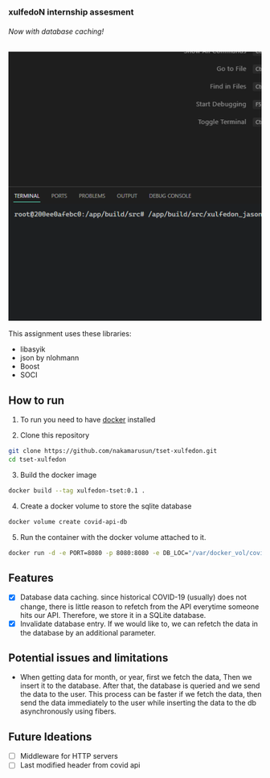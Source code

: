 ### xulfedoN internship assesment

###### Now with database caching!
![demo](/images/demo.gif)

This assignment uses these libraries:
- libasyik
- json by nlohmann
- Boost
- SOCI

## How to run
1. To run you need to have [docker](https://www.docker.com/products/docker-desktop/) installed

2. Clone this repository
```bash
git clone https://github.com/nakamarusun/tset-xulfedon.git
cd tset-xulfedon
```

3. Build the docker image
```bash
docker build --tag xulfedon-tset:0.1 .
```

4. Create a docker volume to store the sqlite database
```bash
docker volume create covid-api-db
```

5. Run the container with the docker volume attached to it.
```bash
docker run -d -e PORT=8080 -p 8080:8080 -e DB_LOC="/var/docker_vol/covid.db" --mount source=covid-api-db,target=/var/docker_vol xulfedon-tset:0.1
```

## Features
- [x] Database data caching. since historical COVID-19 (usually) does not
change, there is little reason to refetch from the API everytime someone hits
our API. Therefore, we store it in a SQLite database.
- [x] Invalidate database entry. If we would like to, we can refetch the data
in the database by an additional parameter.

## Potential issues and limitations
- When getting data for month, or year, first we fetch the data,
Then we insert it to the database. After that, the database is queried and
we send the data to the user. This process can be faster if we fetch the data,
then send the data immediately to the user while inserting the data to the db
asynchronously using fibers.

## Future Ideations
- [ ] Middleware for HTTP servers
- [ ] Last modified header from covid api